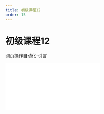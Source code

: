 ```yaml
---
title: 初级课程12
order: 15
---
```

# 初级课程12

  网页操作自动化-引言

<iframe class="w-full aspect-video" src="//player.bilibili.com/player.html?isOutside=true&aid=114392813281088&bvid=BV1cQLgzpEGU&cid=29588786315&p=1" scrolling="no" border="0" frameborder="no" framespacing="0" allowfullscreen="true"></iframe>
